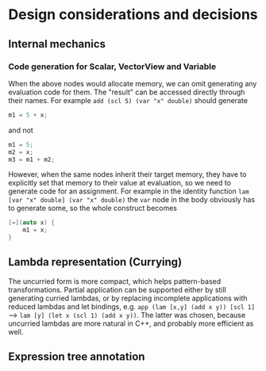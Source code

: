 # Design considerations and decisions
## Internal mechanics
### Code generation for Scalar, VectorView and Variable
When the above nodes would allocate memory, we can omit generating any evaluation code for them. The "result"
can be accessed directly through their names. For example `add (scl 5) (var "x" double)` should generate
```cpp
m1 = 5 + x;
```
and not
```cpp
m1 = 5;
m2 = x;
m3 = m1 + m2;
```
However, when the same nodes inherit their target memory, they have to explicitly set that memory to their
value at evaluation, so we need to generate code for an assignment. For example in the identity function
`lam [var "x" double] (var "x" double)` the `var` node in the body obviously has to generate some, so the whole construct becomes
```cpp
[=](auto x) {
    m1 = x;
}
```
## Lambda representation (Currying)
The uncurried form is more compact, which helps pattern-based transformations. Partial application can be supported either by still generating curried lambdas, or by replacing incomplete applications with reduced lambdas and let bindings, e.g. `app (lam [x,y] (add x y)) [scl 1]` --> `lam [y] (let x (scl 1) (add x y))`. The latter was chosen, because uncurried lambdas are more natural in C++, and probably more efficient as well.
## Expression tree annotation
